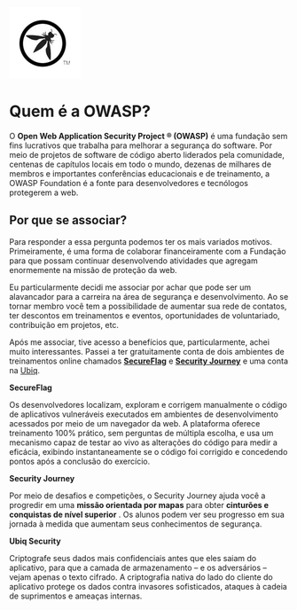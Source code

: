 ![](assets/OWASP_Logo_Transp.png)
# Quem é a OWASP?

O **Open Web Application Security Project ® (OWASP)** é uma fundação sem fins lucrativos que trabalha para melhorar a segurança do software. Por meio de projetos de software de código aberto liderados pela comunidade, centenas de capítulos locais em todo o mundo, dezenas de milhares de membros e importantes conferências educacionais e de treinamento, a OWASP Foundation é a fonte para desenvolvedores e tecnólogos protegerem a web.

## Por que se associar?

Para responder a essa pergunta podemos ter os mais variados motivos. Primeiramente, é uma forma de colaborar financeiramente com a Fundação para que possam continuar desenvolvendo atividades que agregam enormemente na missão de proteção da web.

Eu particularmente decidi me associar por achar que pode ser um alavancador para a carreira na área de segurança e desenvolvimento. Ao se tornar membro você tem a possibilidade de aumentar sua rede de contatos, ter descontos em treinamentos e eventos, oportunidades de voluntariado, contribuição em projetos, etc.

Após me associar, tive acesso a benefícios que, particularmente, achei muito interessantes. Passei a ter gratuitamente conta de dois ambientes de treinamentos online chamados **[SecureFlag](https://www.secureflag.com/)** e **[Security Journey](https://www.securityjourney.com/)** e  uma conta na [Ubiq](https://www.ubiqsecurity.com/).


**SecureFlag**

Os desenvolvedores localizam, exploram e corrigem manualmente o código de aplicativos vulneráveis ​​executados em ambientes de desenvolvimento acessados ​​por meio de um navegador da web. A plataforma oferece treinamento 100% prático, sem perguntas de múltipla escolha, e usa um mecanismo capaz de testar ao vivo as alterações do código para medir a eficácia, exibindo instantaneamente se o código foi corrigido e concedendo pontos após a conclusão do exercício.

**Security Journey**

Por meio de desafios e competições, o Security Journey ajuda você a progredir em uma **missão orientada por mapas** para obter **cinturões e conquistas de nível superior** . Os alunos podem ver seu progresso em sua jornada à medida que aumentam seus conhecimentos de segurança.

**Ubiq Security**

Criptografe seus dados mais confidenciais antes que eles saiam do aplicativo, para que a camada de armazenamento – e os adversários – vejam apenas o texto cifrado. A criptografia nativa do lado do cliente do aplicativo protege os dados contra invasores sofisticados, ataques à cadeia de suprimentos e ameaças internas.

